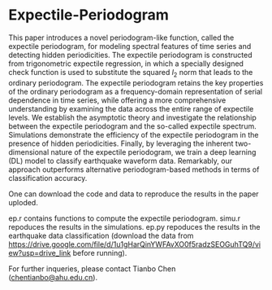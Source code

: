 # Expectile-Periodogram

This paper introduces a novel periodogram-like function, called the expectile periodogram, for modeling spectral features of time series and detecting hidden periodicities. The expectile periodogram is constructed from trigonometric expectile regression, in which a specially designed check function is used to substitute the squared $l_2$ norm that leads to the ordinary periodogram. The expectile periodogram retains the key properties of the ordinary periodogram as a frequency-domain representation of serial dependence in time series, while offering a more comprehensive understanding by examining the data across the entire range of expectile levels. We  establish the asymptotic theory and investigate the relationship between the expectile periodogram and the so-called expectile spectrum. Simulations demonstrate the efficiency of the expectile periodogram in the presence of hidden periodicities. Finally, by leveraging the inherent two-dimensional nature of the expectile periodogram, we train a deep learning (DL) model to classify earthquake waveform data. Remarkably, our approach outperforms alternative periodogram-based methods in terms of classification accuracy.

One can download the code and data to reproduce the results in the paper uploded.

ep.r contains functions to compute the expectile periodogram. simu.r repoduces the results in the simulations. ep.py repoduces the results in the earthquake data classification (download the data from https://drive.google.com/file/d/1u1gHarQinYWFAvXO0f5radzSEOGuhTQ9/view?usp=drive_link before running).


For further inqueries, please contact Tianbo Chen (chentianbo@ahu.edu.cn).
